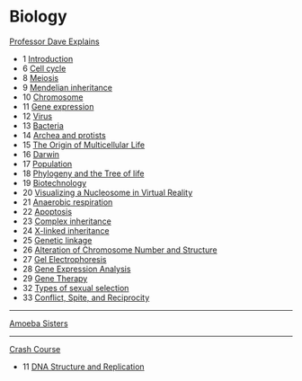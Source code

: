 ﻿# Biology

[Professor Dave Explains](https://www.youtube.com/playlist?list=PLybg94GvOJ9HH3IbmPRCfU4knUiBJPq1Z)

- 1 [Introduction](introduction)
- 6 [Cell cycle](cell-cycle)
- 8 [Meiosis](meiosis)
- 9 [Mendelian inheritance](mendelian-inheritance)
- 10 [Chromosome](chromosome)
- 11 [Gene expression](gene-expression)
- 12 [Virus](virus)
- 13 [Bacteria](bacteria)
- 14 [Archea and protists](archaea-and-protists)
- 15 [The Origin of Multicellular Life](origin-of-multicellular-life)
- 16 [Darwin](darwin)
- 17 [Population](population)
- 18 [Phylogeny and the Tree of life](tree-of-life)
- 19 [Biotechnology](biotechnology)
- 20 [Visualizing a Nucleosome in Virtual Reality](visualizing-nucleosome)
- 21 [Anaerobic respiration](anaerobic-respiration)
- 22 [Apoptosis](apoptosis)
- 23 [Complex inheritance](complex-inheritance)
- 24 [X-linked inheritance](x-linked-inheritance)
- 25 [Genetic linkage](genetic-linkage)
- 26 [Alteration of Chromosome Number and Structure](alteration-of-chromosome-number-structure)
- 27 [Gel Electrophoresis](gel-electrophoresis)
- 28 [Gene Expression Analysis](gene-expression-analysis)
- 29 [Gene Therapy](gene-therapy)
- 32 [Types of sexual selection](types-of-sexual-selection)
- 33 [Conflict, Spite, and Reciprocity](conflict-spite-reciprocity)

---

[Amoeba Sisters](https://www.youtube.com/playlist?list=PLwL0Myd7Dk1F0iQPGrjehze3eDpco1eVz)

---

[Crash Course](https://www.youtube.com/playlist?list=PL3EED4C1D684D3ADF)

- 11 [DNA Structure and Replication](dna-structure-replication)